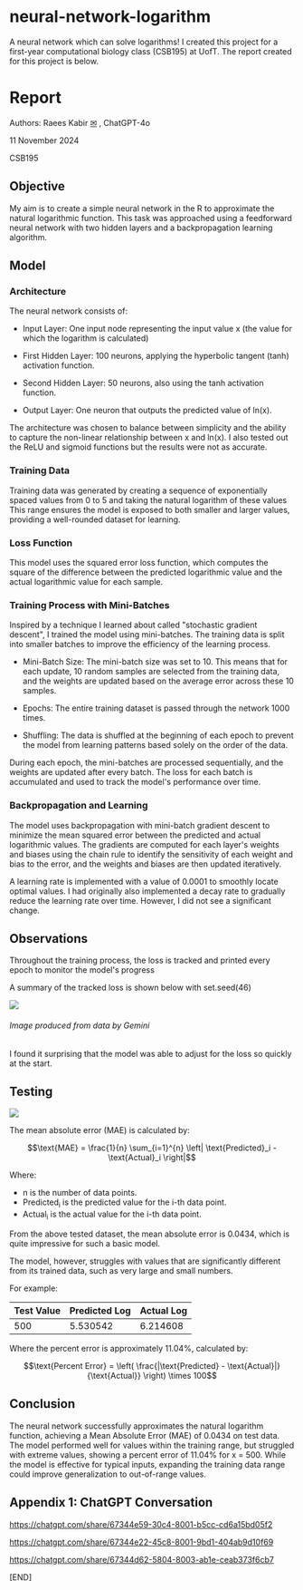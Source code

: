 # neural-network-logarithm
A neural network which can solve logarithms! I created this project for a first-year computational biology class (CSB195) at UofT. The report created for this project is below.

Report
========

Authors: Raees Kabir [✉](mailto:r.kabir@mail.utoronto.ca) , ChatGPT-4o

11 November 2024

CSB195

Objective
---------

My aim is to create a simple neural network in the R to approximate the natural logarithmic function. This task was approached using a feedforward neural network with two hidden layers and a backpropagation learning algorithm.

Model
-----

### Architecture

The neural network consists of:

-   Input Layer: One input node representing the input value x (the value for which the logarithm is calculated)

-   First Hidden Layer: 100 neurons, applying the hyperbolic tangent (tanh) activation function.

-   Second Hidden Layer: 50 neurons, also using the tanh activation function.

-   Output Layer: One neuron that outputs the predicted value of ln(x).

The architecture was chosen to balance between simplicity and the ability to capture the non-linear relationship between x and ln(x). I also tested out the ReLU and sigmoid functions but the results were not as accurate.

### Training Data

Training data was generated by creating a sequence of exponentially spaced values from 0 to 5 and taking the natural logarithm of these values This range ensures the model is exposed to both smaller and larger values, providing a well-rounded dataset for learning.

### Loss Function

This model uses the squared error loss function, which computes the square of the difference between the predicted logarithmic value and the actual logarithmic value for each sample.

### Training Process with Mini-Batches

Inspired by a technique I learned about called "stochastic gradient descent", I trained the model using mini-batches. The training data is split into smaller batches to improve the efficiency of the learning process.

-   Mini-Batch Size: The mini-batch size was set to 10. This means that for each update, 10 random samples are selected from the training data, and the weights are updated based on the average error across these 10 samples.

-   Epochs: The entire training dataset is passed through the network 1000 times.

-   Shuffling: The data is shuffled at the beginning of each epoch to prevent the model from learning patterns based solely on the order of the data.

During each epoch, the mini-batches are processed sequentially, and the weights are updated after every batch. The loss for each batch is accumulated and used to track the model's performance over time.  

### Backpropagation and Learning

The model uses backpropagation with mini-batch gradient descent to minimize the mean squared error between the predicted and actual logarithmic values. The gradients are computed for each layer's weights and biases using the chain rule to identify the sensitivity of each weight and bias to the error, and the weights and biases are then updated iteratively.

A learning rate is implemented with a value of 0.0001 to smoothly locate optimal values. I had originally also implemented a decay rate to gradually reduce the learning rate over time. However, I did not see a significant change.

Observations
------------

Throughout the training process, the loss is tracked and printed every epoch to monitor the model's progress

A summary of the tracked loss is shown below with set.seed(46)

![](https://lh7-rt.googleusercontent.com/docsz/AD_4nXeYXZsqcqoAYc3ikC1XqeC7BNk2VRKpo8vorYefg2bfawStNoDDGQQ9ii2RT-sqfZkw4_OuEWInibVMitxXWSwgXtZB40RBnWWT84G3apbcM7N6Koy0Z863-jLHYkUy-RKNDG4xsQ?key=yXk6lC_ZskG_IyNkx6jkhaIC)

###### Image produced from data by Gemini

I found it surprising that the model was able to adjust for the loss so quickly at the start.

Testing
-------

![](https://lh7-rt.googleusercontent.com/docsz/AD_4nXeXMPpz4IM8Z7WZElJ4G4v2VL2rEPWcmsZDGwJfxK-EplJHrFfueuZQ1dnWm0xTHbnloBc74nWyw_Xsy9G3GkG6X9cBN0spz-Re7_RxRqitr9QkEcq9HeVvatoV50jyKf0sqTROWw?key=yXk6lC_ZskG_IyNkx6jkhaIC)

The mean absolute error (MAE) is calculated by:

$$\text{MAE} = \frac{1}{n} \sum_{i=1}^{n} \left| \text{Predicted}_i - \text{Actual}_i \right|$$

Where:

*   n is the number of data points.
*   Predicted<sub>i</sub> is the predicted value for the i-th data point.
*   Actual<sub>i</sub> is the actual value for the i-th data point.

From the above tested dataset, the mean absolute error is 0.0434, which is quite impressive for such a basic model.

The model, however, struggles with values that are significantly different from its trained data, such as very large and small numbers.

For example:

| Test Value | Predicted Log | Actual Log |
|---|---|---|
| 500 | 5.530542 | 6.214608 |

Where the percent error is approximately 11.04%, calculated by:

$$\text{Percent Error} = \left( \frac{|\text{Predicted} - \text{Actual}|}{\text{Actual}} \right) \times 100$$

Conclusion
----------

The neural network successfully approximates the natural logarithm function, achieving a Mean Absolute Error (MAE) of 0.0434 on test data. The model performed well for values within the training range, but struggled with extreme values, showing a percent error of 11.04% for x = 500. While the model is effective for typical inputs, expanding the training data range could improve generalization to out-of-range values.

Appendix 1: ChatGPT Conversation
--------------------------------

<https://chatgpt.com/share/67344e59-30c4-8001-b5cc-cd6a15bd05f2>

<https://chatgpt.com/share/67344e22-45c8-8001-9bd1-404ab9d10f69>

<https://chatgpt.com/share/67344d62-5804-8003-ab1e-ceab373f6cb7>

[END]
